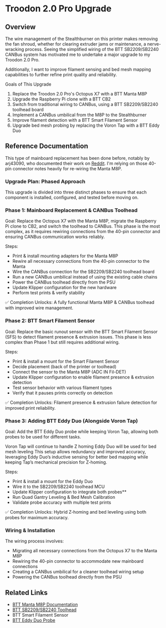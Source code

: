 # Troodon 2.0 Pro Upgrade

## Overview
The wire management of the Stealthburner on this printer makes removing the fan shroud, whether for clearing extruder 
jams or maintenance, a nerve-wracking process. Seeing the simplified wiring of the BTT SB2209/SB2240 CANBus system has 
motivated me to undertake a major upgrade to my Troodon 2.0 Pro.

Additionally, I want to improve filament sensing and bed mesh mapping capabilities to further refine print quality and 
reliability.

Goals of This Upgrade
1. Replace the Troodon 2.0 Pro's Octopus X7 with a BTT Manta M8P
2. Upgrade the Raspberry Pi clone with a BTT CB2
3. Switch from traditional wiring to CANBus, using a BTT SB2209/SB2240 toolhead board
4. Implement a CANBus umbilical from the M8P to the Stealthburner
5. Improve filament detection with a BTT Smart Filament Sensor
6. Upgrade bed mesh probing by replacing the Voron Tap with a BTT Eddy Duo

## Reference Documentation
This type of mainboard replacement has been done before, notably by arj43090, who documented their work on 
[Reddit](https://www.reddit.com/r/Troodon/comments/11u8lno/troodon_20_documentation/). I'm relying on those 40-pin 
connector notes heavily for re-wiring the Manta M8P.

### Upgrade Plan: Phased Approach
This upgrade is divided into three distinct phases to ensure that each component is installed, configured, and tested 
before moving on.

### Phase 1: Mainboard Replacement & CANBus Toolhead

Goal: Replace the Octopus X7 with the Manta M8P, migrate the Raspberry Pi clone to CB2, and switch the toolhead to 
CANBus. This phase is the most complex, as it requires rewiring connections from the 40-pin connector and ensuring 
CANBus communication works reliably.

Steps:
+ Print & install mounting adapters for the Manta M8P
+ Rewire all necessary connections from the 40-pin connector to the Manta
+ Wire the CANBus connection for the SB2209/SB2240 toolhead board
+ Run a new CANBus umbilical instead of using the existing cable chains
+ Power the CANBus toolhead directly from the PSU
+ Update Klipper configuration for the new hardware
+ Perform test prints & verify stability

✅ Completion Unlocks: A fully functional Manta M8P & CANBus toolhead with improved wire management.

### Phase 2: BTT Smart Filament Sensor
Goal: Replace the basic runout sensor with the BTT Smart Filament Sensor (SFS) to detect filament presence & extrusion 
issues. This phase is less complex than Phase 1 but still requires additional wiring.

Steps:
+ Print & install a mount for the Smart Filament Sensor
+ Decide placement (back of the printer or toolhead)
+ Connect the sensor to the Manta M8P (ADC IN Fil-DET)
+ Update Klipper configuration to enable filament presence & extrusion detection
+ Test sensor behavior with various filament types
+ Verify that it pauses prints correctly on detection

✅ Completion Unlocks: Filament presence & extrusion failure detection for improved print reliability.

### Phase 3: Adding BTT Eddy Duo (Alongside Voron Tap)

Goal: Add the BTT Eddy Duo probe while keeping Voron Tap, allowing both probes to be used for different tasks.

Voron Tap will continue to handle Z homing
Eddy Duo will be used for bed mesh leveling
This setup allows redundancy and improved accuracy, leveraging Eddy Duo’s inductive sensing for better bed mapping 
while keeping Tap’s mechanical precision for Z-homing.

Steps:
+ Print & install a mount for the Eddy Duo
+ Wire it to the SB2209/SB2240 toolhead MCU
+ Update Klipper configuration to integrate both probes**
+ Run Quad Gantry Leveling & Bed Mesh Calibration
+ Validate probe accuracy with multiple test prints

✅ Completion Unlocks: Hybrid Z-homing and bed leveling using both probes for maximum accuracy.

### Wiring & Installation
The wiring process involves:

* Migrating all necessary connections from the Octopus X7 to the Manta M8P
* Rewiring the 40-pin connector to accommodate new mainboard connections
* Creating a CANBus umbilical for a cleaner toolhead wiring setup
* Powering the CANBus toolhead directly from the PSU

## Related Links
+ [BTT Manta M8P Documentation](https://github.com/bigtreetech/Manta-M8P)
+ [BTT SB2209/SB2240 Toolhead](https://github.com/bigtreetech/EBB)
+ BTT Smart Filament Sensor
+ [BTT Eddy Duo Probe](https://github.com/bigtreetech/Eddy)
